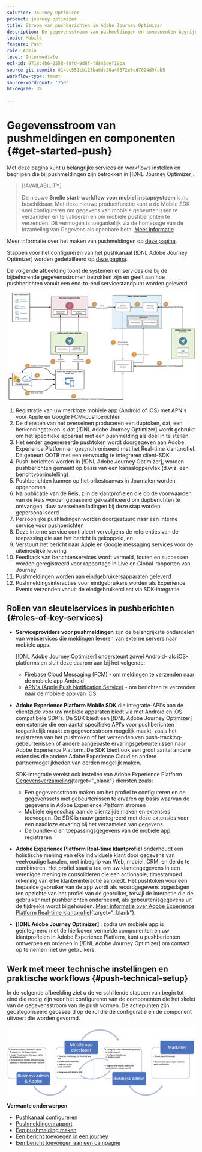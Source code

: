 ```yaml
---
solution: Journey Optimizer
product: journey optimizer
title: Stroom van pushberichten in Adobe Journey Optimizer
description: De gegevensstroom van pushmeldingen en componenten begrijpen
topic: Mobile
feature: Push
role: Admin
level: Intermediate
exl-id: 9718c4b6-2558-4dfd-9d8f-f8845def19ba
source-git-commit: 014cc551cb125ba6dc20a4f572e6cd7024d9fab5
workflow-type: tm+mt
source-wordcount: '750'
ht-degree: 3%

---
```


# Gegevensstroom van pushmeldingen en componenten {#get-started-push}

Met deze pagina kunt u belangrijke services en workflows instellen en begrijpen die bij pushmeldingen zijn betrokken in [!DNL Journey Optimizer].


>[!AVAILABILITY]
>
>De nieuwe **Snelle start-workflow voor mobiel instapsysteem** is nu beschikbaar. Met deze nieuwe productfunctie kunt u de Mobile SDK snel configureren om gegevens van mobiele gebeurtenissen te verzamelen en te valideren en om mobiele pushberichten te verzenden. Dit vermogen is toegankelijk via de homepage van de Inzameling van Gegevens als openbare bèta. [Meer informatie](mobile-onboarding-wf.md)

Meer informatie over het maken van pushmeldingen op [deze pagina](create-push.md).

Stappen voor het configureren van het pushkanaal [!DNL Adobe Journey Optimizer] worden gedetailleerd op [deze pagina](push-configuration.md).

De volgende afbeelding toont de systemen en services die bij de bijbehorende gegevensstromen betrokken zijn en geeft aan hoe pushberichten vanuit een end-to-end servicestandpunt worden geleverd.

![](assets/push-flow.png)

1. Registratie van uw merkloze mobiele app (Android of iOS) met APN&#39;s voor Apple en Google FCM-pushberichten
1. De diensten van het overseinen produceren een duptoken, dat, een herkenningsteken is dat [!DNL Adobe Journey Optimizer] wordt gebruikt om het specifieke apparaat met een pushmelding als doel in te stellen.
1. Het eerder gegenereerde pushtoken wordt doorgegeven aan Adobe Experience Platform en gesynchroniseerd met het Real-time klantprofiel. Dit gebeurt OOTB met een eenvoudig te integreren client-SDK
1. Push-berichten worden in [!DNL Adobe Journey Optimizer], worden pushberichten gemaakt op basis van een kanaaloppervlak (d.w.z. een berichtvoorinstelling)
1. Pushberichten kunnen op het orkestcanvas in Journalen worden opgenomen
1. Na publicatie van de Reis, zijn de klantprofielen die op de voorwaarden van de Reis worden gebaseerd gekwalificeerd om dupberichten te ontvangen, duw overseinen ladingen bij deze stap worden gepersonaliseerd
1. Persoonlijke pushladingen worden doorgestuurd naar een interne service voor pushberichten
1. Deze interne service controleert vervolgens de referenties van de toepassing die aan het bericht is gekoppeld, en
1. Verstuurt het bericht naar Apple en Google messaging services voor de uiteindelijke levering
1. Feedback van berichtenservices wordt vermeld, fouten en successen worden geregistreerd voor rapportage in Live en Global-rapporten van Journey
1. Pushmeldingen worden aan eindgebruikersapparaten geleverd
1. Pushmeldingsinteracties voor eindgebruikers worden als Experience Events verzonden vanuit de eindgebruikerclient via SDK-integratie

## Rollen van sleutelservices in pushberichten {#roles-of-key-services}

* **Serviceproviders voor pushmeldingen** zijn de belangrijkste onderdelen van webservices die meldingen leveren van externe servers naar mobiele apps.

   [!DNL Adobe Journey Optimizer]  ondersteunt zowel Android- als iOS-platforms en sluit deze daarom aan bij het volgende:
   * [Firebase Cloud Messaging (FCM)](https://firebase.google.com/docs/cloud-messaging) - om meldingen te verzenden naar de mobiele app Android
   * [APN&#39;s (Apple Push Notification Service)](https://developer.apple.com/library/archive/documentation/NetworkingInternet/Conceptual/RemoteNotificationsPG/APNSOverview.html) - om berichten te verzenden naar de mobiele app van iOS

* **Adobe Experience Platform Mobile SDK** die integratie-API&#39;s aan de clientzijde voor uw mobiele apparaten biedt via met Android en iOS compatibele SDK&#39;s. De SDK biedt een [!DNL Adobe Journey Optimizer] een extensie die een aantal specifieke API&#39;s voor pushberichten toegankelijk maakt en gegevensstroom mogelijk maakt, zoals het registreren van het pushtoken of het verzenden van push-tracking-gebeurtenissen of andere aangepaste ervaringsgebeurtenissen naar Adobe Experience Platform. De SDK biedt ook een groot aantal andere extensies die andere Adobe Experience Cloud en andere partnermogelijkheden van derden mogelijk maken.

   SDK-integratie vereist ook instellen van Adobe Experience Platform [Gegevensverzameling](https://experienceleague.adobe.com/docs/experience-platform/tags/home.html?lang=nl){target="_blank"} diensten zoals:

   * Een gegevensstroom maken om het profiel te configureren en de gegevenssets met gebeurtenissen te ervaren op basis waarvan de gegevens in Adobe Experience Platform stromen
   * Mobiele eigenschap aan de clientzijde maken en extensies toevoegen. De SDK is nauw geïntegreerd met deze extensies voor een naadloze ervaring bij het verzamelen van gegevens.
   * De bundle-id en toepassingsgegevens van de mobiele app registreren

* **Adobe Experience Platform Real-time klantprofiel**  onderhoudt een holistische mening van elke individuele klant door gegevens van veelvoudige kanalen, met inbegrip van Web, mobiel, CRM, en derde te combineren. Het profiel staat u toe om uw klantengegevens in een verenigde mening te consolideren die een actionable, timestamped rekening van elke klanteninteractie aanbiedt. Het pushtoken voor een bepaalde gebruiker van de app wordt als recordgegevens opgeslagen ten opzichte van het profiel van de gebruiker, terwijl de interactie die de gebruiker met pushberichten onderneemt, als gebeurtenisgegevens uit de tijdreeks wordt bijgehouden. [Meer informatie over Adobe Experience Platform Real-time klantprofiel](https://experienceleague.adobe.com/docs/experience-platform/profile/home.html?lang=nl){target="_blank"}.

* **[!DNL Adobe Journey Optimizer]** : zodra uw mobiele app is geïntegreerd met de hierboven vermelde componenten en uw klantprofielen in Adobe Experience Platform, kunt u pushberichten ontwerpen en ordenen in [!DNL Adobe Journey Optimizer] om contact op te nemen met uw gebruikers.

## Werk met meer technische instellingen en praktische workflows {#push-technical-setup}

In de volgende afbeelding ziet u de verschillende stappen van begin tot eind die nodig zijn voor het configureren van de componenten die het skelet van de gegevensstroom van de push vormen. De actiepunten zijn gecategoriseerd gebaseerd op de rol die de configuratie en de component uitvoert die worden gevormd.

![](assets/user-flow.png)

**Verwante onderwerpen**

* [Pushkanaal configureren](push-configuration.md)
* [Pushmeldingenrapport](../reports/journey-global-report.md#push-global)
* [Een pushmelding maken](create-push.md)
* [Een bericht toevoegen in een journey](../building-journeys/journeys-message.md)
* [Een bericht toevoegen aan een campagne](../campaigns/create-campaign.md)